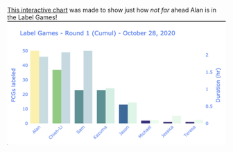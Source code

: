 [This interactive chart](https://happylehman.github.io/leaderboard_CUMUL.html) was made to show just how *not far* ahead Alan is in the Label Games!
![chart embed](/images/leaderboard_raw.png?raw=true "PNG fallback")


